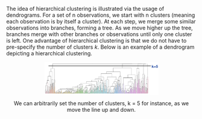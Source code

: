 The idea of hierarchical clustering is illustrated via the usage of dendrograms. For a set of n observations, we start with n clusters (meaning each observation is by itself a cluster). At each step, we merge some similar observations into branches, forming a tree. As we move higher up the tree, branches merge with other branches or observations until only one cluster is left. One advantage of hierarchical clustering is that we do not have to pre-specify the number of clusters *k*. Below is an example of a dendrogram depicting a hierarchical clustering. 

<img src="hierarchical.png" alt="" style="width: 60%;display: block;
  margin-left: auto;
  margin-right: auto;"/>
  
$$\text{We can arbitrarily set the number of clusters, k = 5 for instance, as we move the line up and down.}$$